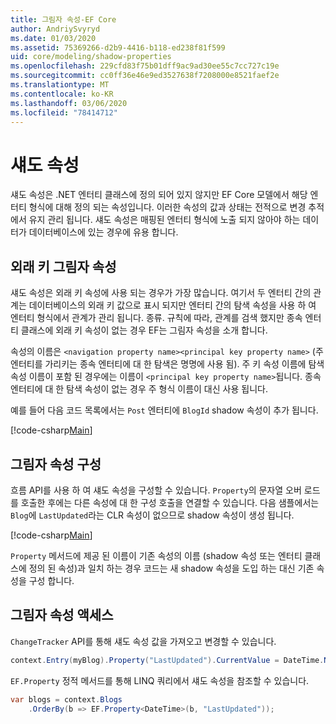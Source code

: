```yaml
---
title: 그림자 속성-EF Core
author: AndriySvyryd
ms.date: 01/03/2020
ms.assetid: 75369266-d2b9-4416-b118-ed238f81f599
uid: core/modeling/shadow-properties
ms.openlocfilehash: 229cfd83f75b01dff9ac9ad30ee55c7cc727c19e
ms.sourcegitcommit: cc0ff36e46e9ed3527638f7208000e8521faef2e
ms.translationtype: MT
ms.contentlocale: ko-KR
ms.lasthandoff: 03/06/2020
ms.locfileid: "78414712"
---
```

# <a name="shadow-properties"></a>섀도 속성

섀도 속성은 .NET 엔터티 클래스에 정의 되어 있지 않지만 EF Core 모델에서 해당 엔터티 형식에 대해 정의 되는 속성입니다. 이러한 속성의 값과 상태는 전적으로 변경 추적에서 유지 관리 됩니다. 섀도 속성은 매핑된 엔터티 형식에 노출 되지 않아야 하는 데이터가 데이터베이스에 있는 경우에 유용 합니다.

## <a name="foreign-key-shadow-properties"></a>외래 키 그림자 속성

섀도 속성은 외래 키 속성에 사용 되는 경우가 가장 많습니다. 여기서 두 엔터티 간의 관계는 데이터베이스의 외래 키 값으로 표시 되지만 엔터티 간의 탐색 속성을 사용 하 여 엔터티 형식에서 관계가 관리 됩니다. 종류. 규칙에 따라, 관계를 검색 했지만 종속 엔터티 클래스에 외래 키 속성이 없는 경우 EF는 그림자 속성을 소개 합니다.

속성의 이름은 `<navigation property name><principal key property name>` (주 엔터티를 가리키는 종속 엔터티에 대 한 탐색은 명명에 사용 됨). 주 키 속성 이름에 탐색 속성 이름이 포함 된 경우에는 이름이 `<principal key property name>`됩니다. 종속 엔터티에 대 한 탐색 속성이 없는 경우 주 형식 이름이 대신 사용 됩니다.

예를 들어 다음 코드 목록에서는 `Post` 엔터티에 `BlogId` shadow 속성이 추가 됩니다.

[!code-csharp[Main](../../../samples/core/Modeling/Conventions/ShadowForeignKey.cs?name=Conventions&highlight=21-23)]

## <a name="configuring-shadow-properties"></a>그림자 속성 구성

흐름 API를 사용 하 여 섀도 속성을 구성할 수 있습니다. `Property`의 문자열 오버 로드를 호출한 후에는 다른 속성에 대 한 구성 호출을 연결할 수 있습니다. 다음 샘플에서는 `Blog`에 `LastUpdated`라는 CLR 속성이 없으므로 shadow 속성이 생성 됩니다.

[!code-csharp[Main](../../../samples/core/Modeling/FluentAPI/ShadowProperty.cs?name=ShadowProperty&highlight=8)]

`Property` 메서드에 제공 된 이름이 기존 속성의 이름 (shadow 속성 또는 엔터티 클래스에 정의 된 속성)과 일치 하는 경우 코드는 새 shadow 속성을 도입 하는 대신 기존 속성을 구성 합니다.

## <a name="accessing-shadow-properties"></a>그림자 속성 액세스

`ChangeTracker` API를 통해 섀도 속성 값을 가져오고 변경할 수 있습니다.

``` csharp
context.Entry(myBlog).Property("LastUpdated").CurrentValue = DateTime.Now;
```

`EF.Property` 정적 메서드를 통해 LINQ 쿼리에서 섀도 속성을 참조할 수 있습니다.

``` csharp
var blogs = context.Blogs
    .OrderBy(b => EF.Property<DateTime>(b, "LastUpdated"));
```
